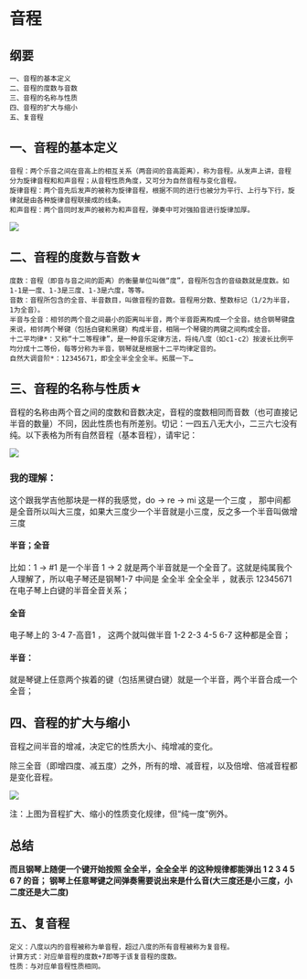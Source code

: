 # 音程

## 纲要

```
一、音程的基本定义
二、音程的度数与音数
三、音程的名称与性质
四、音程的扩大与缩小
五、复音程

```

## 一、音程的基本定义

```
音程：两个乐音之间在音高上的相互关系（两音间的音高距离），称为音程。从发声上讲，音程分为旋律音程和和声音程；从音程性质角度，又可分为自然音程与变化音程。
旋律音程：两个音先后发声的被称为旋律音程，根据不同的进行也被分为平行、上行与下行，旋律就是由各种旋律音程联接成的线条。
和声音程：两个音同时发声的被称为和声音程，弹奏中可对强拍音进行旋律加厚。

```
![](assets/030/01/04/03-1648269489718.png)


## 二、音程的度数与音数★

```
度数：音程（即音与音之间的距离）的衡量单位叫做“度”，音程所包含的音级数就是度数。如1-1是一度、1-3是三度、1-3是六度，等等。
音数：音程所包含的全音、半音数目，叫做音程的音数。音程用分数、整数标记（1/2为半音，1为全音）。
半音与全音：相邻的两个音之间最小的距离叫半音，两个半音距离构成一个全音。结合钢琴键盘来说，相邻两个琴键（包括白键和黑键）构成半音，相隔一个琴键的两键之间构成全音。
十二平均律*：又称“十二等程律”，是一种音乐定律方法，将纯八度（如c1-c2）按波长比例平均分成十二等份，每等分称为半音，钢琴就是根据十二平均律定音的。
自然大调音阶*：12345671，即全全半全全全半。拓展一下…

```




## 三、音程的名称与性质★

音程的名称由两个音之间的度数和音数决定，音程的度数相同而音数（也可直接记半音的数量）不同，因此性质也有所差别。切记：一四五八无大小，二三六七没有纯。以下表格为所有自然音程（基本音程），请牢记：


![](assets/030/01/04/03-1648269614307.png)


### 我的理解：

这个跟我学吉他那块是一样的我感觉，do -> re -> mi 这是一个三度 ， 那中间都是全音所以叫大三度，如果大三度少一个半音就是小三度，反之多一个半音叫做增三度

#### 半音；全音


比如：1 -> #1 是一个半音  1 -> 2 就是两个半音就是一个全音了。这就是纯属我个人理解了，所以电子琴还是钢琴1-7 中间是 全全半 全全全半 ，就表示 12345671 在电子琴上白键的半音全音关系；

#### 全音

电子琴上的 3-4  7-高音1 ， 这两个就叫做半音  1-2 2-3 4-5 6-7  这种都是全音；

#### 半音：
就是琴键上任意两个挨着的键（包括黑键白键）就是一个半音，两个半音合成一个全音；


## 四、音程的扩大与缩小


音程之间半音的增减，决定它的性质大小、纯增减的变化。

除三全音（即增四度、减五度）之外，所有的增、减音程，以及倍增、倍减音程都是变化音程。

![](assets/030/01/04/03-1648269654528.png)

注：上图为音程扩大、缩小的性质变化规律，但“纯一度”例外。


##  总结

**而且钢琴上随便一个键开始按照 全全半，全全全半 的这种规律都能弹出 1 2 3 4 5 6 7 的音；**
**钢琴上任意琴键之间弹奏需要说出来是什么音(大三度还是小三度，小二度还是大二度)**


## 五、复音程


```
定义：八度以内的音程被称为单音程，超过八度的所有音程被称为复音程。
计算方式：对应单音程的度数+7即等于该复音程的度数。
性质：与对应单音程性质相同。

```